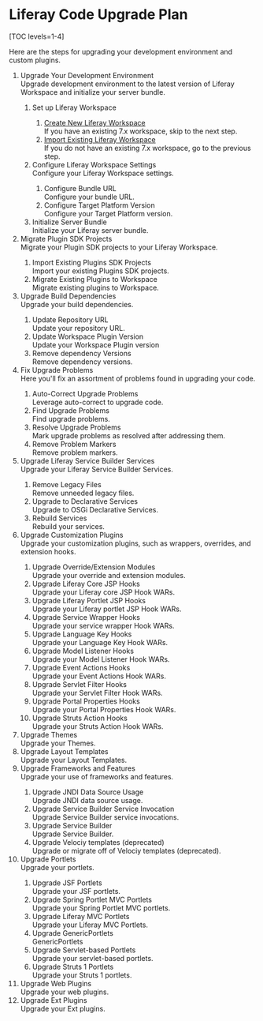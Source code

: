 # Liferay Code Upgrade Plan 

[TOC levels=1-4]

<p>
Here are the steps for upgrading your development environment and custom plugins.
</p>

<ol id="root">
    <li icon="" requirement="required">
        <div class="title">Upgrade Your Development Environment</div>
        <div class="description">Upgrade development environment to the latest version of Liferay Workspace and initialize your server bundle.</div>
    </li>
    <ol>
        <li icon="" requirement="required">
            <div class="title">Set up Liferay Workspace</div>
        </li>
        <ol>
            <li icon="" requirement="required" commandId="create_new_liferay_workspace">
                <div class="title"><a href="https://web-community-beta.wedeploy.io/web/guest/docs/7-2/reference/-/knowledge_base/reference/tooling">Create New Liferay Workspace</a></div>
                <div class="description">If you have an existing 7.x workspace, skip to the next step.</div>
            </li>
            <li icon="" requirement="required" commandId="import_existing_projects">
                <div class="title"><a href="https://web-community-beta.wedeploy.io/web/guest/docs/7-2/reference/-/knowledge_base/reference/blade-cli">Import Existing Liferay Workspace</a></div>
                <div class="description">If you do not have an existing 7.x workspace, go to the previous step.</div>
            </li>
        </ol>
        <li icon="" requirement="required">
            <div class="title">Configure Liferay Workspace Settings</div>
            <div class="description">Configure your Liferay Workspace settings.</div>
        </li>
        <ol>
            <li icon="" requirement="required">
                <div class="title">Configure Bundle URL</div>
                <div class="description">Configure your bundle URL.</div>
            </li>
            <li icon="" requirement="required">
                <div class="title">Configure Target Platform Version</div>
                <div class="description">Configure your Target Platform version.</div>
            </li>
        </ol>
        <li icon="" requirement="required" commandId="initialize_server_bundle">
            <div class="title">Initialize Server Bundle</div>
            <div class="description">Initialize your Liferay server bundle.</div>
        </li>
    </ol>
    <li icon="" requirement="required">
        <div class="title">Migrate Plugin SDK Projects</div>
        <div class="description">Migrate your Plugin SDK projects to your Liferay Workspace.</div>
    </li>
    <ol>
        <li icon="" requirement="required">
            <div class="title">Import Existing Plugins SDK Projects</div>
            <div class="description">Import your existing Plugins SDK projects.</div>
        </li>
        <li icon="" requirement="required">
            <div class="title">Migrate Existing Plugins to Workspace</div>
            <div class="description">Migrate existing plugins to Workspace.</div>
        </li>
    </ol>
    <li icon="" requirement="required">
        <div class="title">Upgrade Build Dependencies</div>
        <div class="description">Upgrade your build dependencies.</div>
    </li>
    <ol>
        <li icon="" requirement="required">
            <div class="title">Update Repository URL</div>
            <div class="description">Update your repository URL.</div>
        </li>
        <li icon="" requirement="required">
            <div class="title">Update Workspace Plugin Version</div>
            <div class="description">Update your Workspace Plugin version</div>
        </li>
        <li icon="" requirement="required">
            <div class="title">Remove dependency Versions</div>
            <div class="description">Remove dependency versions.</div>
        </li>
    </ol>
    <li icon="" requirement="required">
        <div class="title">Fix Upgrade Problems</div>
        <div class="description">Here you'll fix an assortment of problems found in upgrading your code.</div>
    </li>
    <ol>
        <li icon="" requirement="required">
            <div class="title">Auto-Correct Upgrade Problems</div>
            <div class="description">Leverage auto-correct to upgrade code.</div>
        </li>
        <li icon="" requirement="required">
            <div class="title">Find Upgrade Problems</div>
            <div class="description">Find upgrade problems.</div>
        </li>
        <li icon="" requirement="required">
            <div class="title">Resolve Upgrade Problems</div>
            <div class="description">Mark upgrade problems as resolved after addressing them.</div>
        </li>
        <li icon="" requirement="required">
            <div class="title">Remove Problem Markers</div>
            <div class="description">Remove problem markers.</div>
        </li>
    </ol>
    <li icon="" requirement="required">
        <div class="title">Upgrade Liferay Service Builder Services</div>
        <div class="description">Upgrade your Liferay Service Builder Services.</div>
    </li>
    <ol>
        <li icon="" commandId="remove_legacy_files" requirement="required">
            <div class="title">Remove Legacy Files</div>
            <div class="description">Remove unneeded legacy files.</div>
        </li>
        <li icon="" requirement="required">
            <div class="title">Upgrade to Declarative Services</div>
            <div class="description">Upgrade to OSGi Declarative Services.</div>
        </li>
        <li icon="" commandId="rebuild_services" requirement="required">
            <div class="title">Rebuild Services</div>
            <div class="description">Rebuild your services.</div>
        </li>
    </ol>
    <li icon="" requirement="required">
        <div class="title">Upgrade Customization Plugins</div>
        <div class="description">Upgrade your customization plugins, such as wrappers, overrides, and extension hooks.</div>
    </li>
    <ol>
        <li icon="" requirement="required">
            <div class="title">Upgrade Override/Extension Modules</div>
            <div class="description">Upgrade your override and extension modules.</div>
        </li>
        <li icon="" requirement="required">
            <div class="title">Upgrade Liferay Core JSP Hooks</div>
            <div class="description">Upgrade your Liferay core JSP Hook WARs.</div>
        </li>
        <li icon="" requirement="required">
            <div class="title">Upgrade Liferay Portlet JSP Hooks</div>
            <div class="description">Upgrade your Liferay portlet JSP Hook WARs.</div>
        </li>
        <li icon="" requirement="required">
            <div class="title">Upgrade Service Wrapper Hooks</div>
            <div class="description">Upgrade your service wrapper Hook WARs.</div>
        </li>
        <li icon="" requirement="required">
            <div class="title">Upgrade Language Key Hooks</div>
            <div class="description">Upgrade your Language Key Hook WARs.</div>
        </li>
        <li icon="" requirement="required">
            <div class="title">Upgrade Model Listener Hooks</div>
            <div class="description">Upgrade your Model Listener Hook WARs.</div>
        </li>
        <li icon="" requirement="required">
            <div class="title">Upgrade Event Actions Hooks</div>
            <div class="description">Upgrade your Event Actions Hook WARs.</div>
        </li>
        <li icon="" requirement="required">
            <div class="title">Upgrade Servlet Filter Hooks</div>
            <div class="description">Upgrade your Servlet Filter Hook WARs.</div>
        </li>
        <li icon="" requirement="required">
            <div class="title">Upgrade Portal Properties Hooks</div>
            <div class="description">Upgrade your Portal Properties Hook WARs.</div>
        </li>
        <li icon="" requirement="required">
            <div class="title">Upgrade Struts Action Hooks</div>
            <div class="description">Upgrade your Struts Action Hook WARs.</div>
        </li>
    </ol>
    <li icon="" requirement="required">
        <div class="title">Upgrade Themes</div>
        <div class="description">Upgrade your Themes.</div>
    </li>
    <li icon="" requirement="required">
        <div class="title">Upgrade Layout Templates</div>
        <div class="description">Upgrade your Layout Templates.</div>
    </li>
    <li icon="" requirement="required">
        <div class="title">Upgrade Frameworks and Features</div>
        <div class="description">Upgrade your use of frameworks and features.</div>
    </li>
    <ol>
        <li icon="" requirement="required">
            <div class="title">Upgrade JNDI Data Source Usage</div>
            <div class="description">Upgrade JNDI data source usage.</div>
        </li>
        <li icon="" requirement="required">
            <div class="title">Upgrade Service Builder Service Invocation</div>
            <div class="description">Upgrade Service Builder service invocations.</div>
        </li>
        <li icon="" requirement="required">
            <div class="title">Upgrade Service Builder</div>
            <div class="description">Upgrade Service Builder.</div>
        </li>
        <li icon="" requirement="required">
            <div class="title">Upgrade Velociy templates (deprecated)</div>
            <div class="description">Upgrade or migrate off of Velociy templates (deprecated).</div>
        </li>
    </ol>
    <li icon="" requirement="required">
        <div class="title">Upgrade Portlets</div>
        <div class="description">Upgrade your portlets.</div>
    </li>
    <ol>
        <li icon="" requirement="required">
            <div class="title">Upgrade JSF Portlets</div>
            <div class="description">Upgrade your JSF portlets.</div>
        </li>
        <li icon="" requirement="required">
            <div class="title">Upgrade Spring Portlet MVC Portlets</div>
            <div class="description">Upgrade your Spring Portlet MVC portlets.</div>
        </li>
        <li icon="" requirement="required">
            <div class="title">Upgrade Liferay MVC Portlets</div>
            <div class="description">Upgrade your Liferay MVC Portlets.</div>
        </li>
        <li icon="" requirement="required">
            <div class="title">Upgrade GenericPortlets</div>
            <div class="description">GenericPortlets</div>
        </li>
        <li icon="" requirement="required">
            <div class="title">Upgrade Servlet-based Portlets</div>
            <div class="description">Upgrade your servlet-based portlets.</div>
        </li>
        <li icon="" requirement="required">
            <div class="title">Upgrade Struts 1 Portlets</div>
            <div class="description">Upgrade your Struts 1 portlets.</div>
        </li>
    </ol>
    <li icon="" requirement="required">
        <div class="title">Upgrade Web Plugins</div>
        <div class="description">Upgrade your web plugins.</div>
    </li>
    <li icon="" requirement="required">
        <div class="title">Upgrade Ext Plugins</div>
        <div class="description">Upgrade your Ext plugins.</div>
    </li>
</ol>
